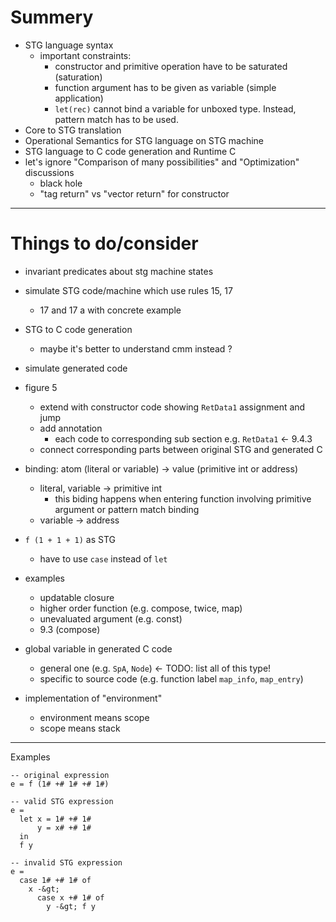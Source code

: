 <!--
{
  "title": "Spineless Tagless G-machine",
  "date": "2016-08-08T13:39:27.000Z",
  "category": "",
  "tags": [
    "haskell"
  ],
  "draft": true
}
-->

# Summery 

- STG language syntax
  - important constraints: 
     - constructor and primitive operation have to be saturated (saturation)
     - function argument has to be given as variable (simple application)
     - `let(rec)` cannot bind a variable for unboxed type. Instead, pattern match has to be used.
- Core to STG translation
- Operational Semantics for STG language on STG machine
- STG language to C code generation and Runtime C
- let's ignore "Comparison of many possibilities" and "Optimization" discussions
  - black hole
  - "tag return" vs "vector return" for constructor 

---

# Things to do/consider

- invariant predicates about stg machine states
- simulate STG code/machine which use rules 15, 17
  - 17 and 17 a with concrete example 
- STG to C code generation 
  - maybe it's better to understand cmm instead ?
- simulate generated code 
- figure 5 
  - extend with constructor code showing `RetData1` assignment and jump
  - add annotation
    - each code to corresponding sub section e.g.  `RetData1` <- 9.4.3
  - connect corresponding parts between original STG and generated C
- binding: atom (literal or variable) ->  value (primitive int or address)
  - literal, variable -> primitive int
      - this biding happens when entering function involving primitive argument or pattern match binding
  - variable -> address
- `f (1 + 1 + 1)` as STG
  - have to use `case` instead of `let`

- examples
  - updatable closure
  - higher order function (e.g. compose, twice, map)
  - unevaluated argument (e.g. const)
  - 9.3 (compose)

- global variable in generated C code
  - general one (e.g. `SpA`, `Node`)  <- TODO: list all of this type!
  - specific to source code (e.g. function label `map_info`, `map_entry`)

- implementation of "environment" 
  - environment means scope
  - scope means stack

---

Examples

```prettyprint
-- original expression
e = f (1# +# 1# +# 1#)

-- valid STG expression
e =
  let x = 1# +# 1#
      y = x# +# 1#
  in
  f y

-- invalid STG expression
e =
  case 1# +# 1# of
    x -&gt;
      case x +# 1# of
        y -&gt; f y
```